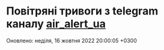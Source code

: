 # Повітряні тривоги з telegram каналу [air_alert_ua](https://t.me/air_alert_ua)

Оновлено:
неділя, 16 жовтня 2022 20:00:05 +0300
